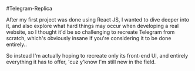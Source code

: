 #Telegram-Replica

After my first project was done using React JS, I wanted to dive deeper into it, and also explore what hard things may occur when developing a real website, so I thought it'd be so challenging to recreate Telegram from scratch, which's obviously insane if you're considering it to be done entirely..

So instead I'm actually hoping to recreate only its front-end UI, and entirely everything it has to offer, 'cuz y'know I'm still new in the field.
